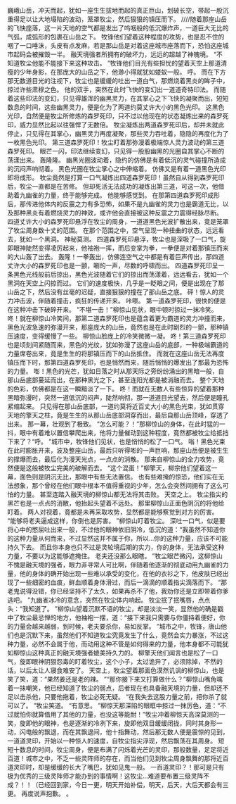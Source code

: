 巍峨山岳，冲天而起，犹如一座生生拔地而起的真正巨山，划破长空，带起一股沉重得足以让大地塌陷的波动，笼罩牧尘，然后狠狠的镇压而下。
////随着那座山岳的飞快座落，这一片天地的空气都是发出了呜咽般的低沉爆炸声，一道巨大无比的气弧，成弧形的包裹在山岳之下。
牧锋他们望着这种程度的攻势，也是忍不住的咽了一口唾沫，头皮有点发麻，若是那山岳是对着这座城市座落而下，恐怕这座城市起码会被摧毁一半。
融天境强者所拥有的破坏力，远远的超越了神魄境。
“不知道牧尘他能不能接下来这种攻击。
”牧锋他们目光有些担忧的望着天空上那道清瘦的少年身影，在那庞大的山岳之下，他渺小得就犹如蝼蚁一般。
呼。
而在下方那无数道目光的注视下，牧尘也是缓缓的吐出一道白气，那燃烧着黑炎的眸子中，掠过许些肃穆之色。
他的双手，突然在此时飞快的变幻出一道道奇特印法。
而随着这些印法的变幻，只见得雄浑的幽黑灵力，在其掌心之下飞快的凝聚而出，短短数息的时间，这些幽黑灵力，便是化为了两道约莫丈许大小的黑色光印。
这黑色光印，自然便是牧尘所修炼的森罗死印，只不过以他现在的状态凝炼出来的森罗死印，威力显然比起以往强悍了无数倍。
牧尘凝炼出两道森罗死印后，却并未就此停止，只见得在其掌心，幽黑灵力再度凝聚，那些灵力吞吐着，隐隐的再度化为了一枚黑色光印。
第三道森罗死印！牧尘盯着那弥漫着极端惊人灵力波动的第三道森罗死印。
眼芒一闪，印法继续变幻，只见得一股股幽黑的光圈自其掌心不断的荡漾出来。
轰隆隆。
幽黑光圈波动着，隐约的仿佛是有着低沉的灵气碰撞所造成的沉闷声响彻着。
黑色光圈在牧尘掌心之中伸缩着。
仿佛又是有着一道黑色光印即将成形。
牧尘竟然是打算一口气凝炼出四道森罗死印！虽然自从得到森罗死印后，牧尘一直都是在苦修。
但却死活无法成功的凝炼出第三道，可这一次，他借助着九幽雀的力量，终于能够完成。
他能够感觉到。
在那第四道森罗死印成形后，那传进他体内的反震之力有多恐怖，如果不是九幽雀的灵力也是霸道无比，以及那种黑炎有着燃烧灵力的神效，或许他会直接被这种反震之力震得经脉尽断。
四道丈许大小的森罗死印悬浮在牧尘的周身，一道道黑色光波扩散出来，竟是笼罩了牧尘周身数十丈的范围。
在那个范围之中，空气呈现一种扭曲的状态，远远看去，犹如一个黑洞。
神秘莫测。
四道森罗死印悬浮，牧尘也是深吸了一口气，旋即眼神陡然变得凌厉起来，他袖袍一挥，而后变掌为拳，一拳便是对着那镇压而来的大山轰了出去。
轰隆！一拳轰出，仿佛连空气之中都是有着巨声传出，那四道丈许大小的森罗死印也是一颤，唰的一声，尽数的呼啸而出。
四道森罗死印呈一条黑色光线般前后掠出，黑色光波随着它们的掠出而荡漾着，远远看去，犹如一个黑洞在天空上闪掠而过。
它们的速度极快，几乎是一眨眼之间，便是出现在了那山岳之下，然后没有丝毫的迟疑，直接狠狠的撞在了那山岳之底。
砰！惊人的灵力冲击波，伴随着撞击，疯狂的传递开来。
咔嚓。
第一道森罗死印，很快的便是在这种冲击下破碎开来。
“不堪一击！”柳惊山见状，眼中顿时掠过一抹冷笑。
咚！就在柳惊山冷笑间，那第二道森罗死印也是蕴含着更为霸道的灵力冲撞而来，黑色光波急速的弥漫开来，那座庞大的山岳，竟然也是在此时剧烈的一颤，那种镇压速度，变得缓慢了一些。
柳惊山脸庞上的冷笑微微一凝。
咚！第三道森罗死印也是顷刻间紧随而来，黑色的光纹，犹如弥漫了这座山岳的底部，一种极端霸道的力量席卷出来，竟是生生的将那镇压而下的山岳抵住。
而就在这座山岳无法再度镇压而下时，那第四道森罗死印，也是悄然而来，随后悄悄的爆发出了那最为恐怖的力量。
嘭！黑色的光芒，犹如日落之时从那天际之旁纷纷涌出的黑暗一般，自那山岳底部蔓延而出，在那种黑光之下，甚至连阳光都是被消融而去。
整个天地的色彩，仿佛都是在这一瞬黯淡了一下。
咚！而就在无数人有些惊异的望着那种黑暗弥漫时，突然一道低沉的闷声，陡然响彻，那一道道目光望去，然后便是瞳孔紧缩起来。
只见得在那山岳底部，一道约莫将近百丈大小的黑色光束，犹如贯穿天地的擎天之柱，竟是生生的从那山岳底部洞穿而出，最后自那山岳顶峰，穿透了出来。
那一幕，壮观到了极致。
“怎么可能？！”那柳惊山的身体，在此时猛的一抖，眼中有着难以置信攀爬出来，他将力量催动到这种程度，竟然都被牧尘给抵挡下来了？“呼。
”城市中，牧锋他们见状，也是悄悄的松了一口气。
嗡！黑色光束在此时膨胀开来，波及整座山岳，最后只听得嘭的一声巨响，那座山岳便是被生生的撑爆而去，最后化为漫天光点，一点点的消散。
那来自柳惊山的全力攻势，竟然便是这般被牧尘完美的破解而去。
“这个混蛋！”柳擎天，柳宗他们望着这一幕，面色则是阴沉无比，那眼中有些无法置信。
也有些难掩的惊恐，他们实在无法想象，那个曾经在他们眼中根本不值得重视的少年，怎么会突然间拥有了这么可怕的力量。
甚至连踏入融天境的柳惊山都无法将其击败。
天空之上。
牧尘指尖的黑芒也是一点点的消散，他抬起头望着不远处。
那里柳惊山正面色阴沉的将他给盯着。
两人对视着，竟都是未再采取攻势，显然都是能够察觉到对方的厉害。
“能够将老夫逼成这样，你倒也是厉害。
”柳惊山盯着牧尘。
深吐一口气，似是要将心中的憋屈吐出来一般，不过他的眼神依旧阴冷，低沉的道：“我虽然不知道你的这种力量从何而来，不过显然这并不属于你，所以...你的这种力量，应该不可能持久下去。
而且你本身也只不过是灵轮境后期的实力，你的身体，无法承受这种力量，不要以为这能够遮掩住。
老夫还没那么眼瞎。
”牧尘眼芒微闪，这柳惊山不愧是融天境的强者，眼力非寻常人可比啊，伴随着他逐渐的彻底动用九幽雀的力量，他的身体的确开始出现一些难以承受的变化，在他的衣衫之下，他皮肤已经出现了一些细密的血痕，鲜血顺着身体滑过，而后一滴滴的顺着指尖滴落而下。
“那老鬼说得没错，你已经坚持不了太久，如果再杀不了他，我劝你还是立即带着你爹逃吧。
”九幽雀冰冷的意念，突然在牧尘体内响起。
牧尘抿了抿嘴唇，点点头：“我知道了。
”柳惊山望着沉默不语的牧尘，却是淡淡一笑，显然他的确是戳中了牧尘最忌惮的地方，他袖袍一摆，道：“接下来我只需要与你僵持着便好，你的力量会越来越弱，到时候，老夫要杀你，易如反掌。
”城市之中，牧锋，唐山他们也是沉默下来，虽然他们不知道牧尘究竟发生了什么，竟然会实力暴涨，不过这种力量，必然不会属于他，而动用这种不管是如何得来的力量，他本身都不可能犹如柳惊山这种真正的融天境强者媲美持久力的。
柳擎天他们闻言也是松了一口气，旋即眼神阴狠怨毒的盯着牧尘，这个小子，太过诡异了，必须除掉，不然的话，以后太让人寝食难安了。
天空上，牧尘望着那面色漠然讥讽的柳惊山，也是笑了笑，道：“果然姜还是老的辣。
”“那你接下来又打算做什么？”柳惊山嘴角噙着一抹嘲笑，他已经知道了牧尘的弱点，后者现在也具备融天境的力量，但却还不足以击杀他，只要他拖着，牧尘必死无疑。
“在我失去这股力量之前，把你杀了就可以了。
”牧尘笑道。
“有意思。
”柳惊天那深陷的眼眶中掠过一抹厉色，道：“不过就怕你就算借用了其他的力量，也没这等能耐！”牧尘冲着柳惊天高深莫测的一笑，旋即他的眼神，也是逐渐的冷冽下来，旋即他双目缓缓闭拢，同时其身形一动，闪电般的飘退，而在其飘退间，他十指舞动，然后那无数人便是震惊的见到，一道道灵印，开始以一种惊人的速度，自牧尘指尖浮现，然后飘荡在其周身。
短短十数息的时间，牧尘周身，便是布满了闪烁着光芒的灵印，那般数量，足足将近百道！城市之中，不乏一些灵阵师的存在，而当他们见到牧尘周身飘舞的那将近百道灵印时，却是缓缓的长大了嘴巴，犹如见鬼一般。
一百道灵印？！那可是只有极为优秀的三级灵阵师才能办到的事情啊！这牧尘...难道要布置三级灵阵不成？！！（已经回到家，今日一更，明天开始补偿，明天，后天，大后天都会有三更。
再度说声抱歉。
。
